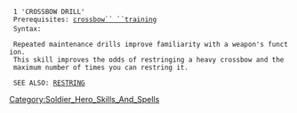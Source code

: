 ` 1 'CROSSBOW DRILL'`  
` Prerequisites: `[`crossbow`` ``training`](Crossbow_Training "wikilink")  
` Syntax: `<automatic>  
` `  
` Repeated maintenance drills improve familiarity with a weapon's function.`  
` This skill improves the odds of restringing a heavy crossbow and the`  
` maximum number of times you can restring it.`  
` `  
` SEE ALSO: `[`RESTRING`](Restring "wikilink")

[Category:Soldier_Hero_Skills_And_Spells](Category:Soldier_Hero_Skills_And_Spells "wikilink")
